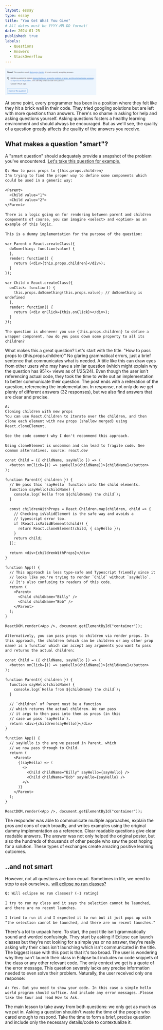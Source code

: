 ```yaml
---
layout: essay
type: essay
title: "You Get What You Give"
# All dates must be YYYY-MM-DD format!
date: 2024-01-25
published: true
labels:
  - Questions
  - Answers
  - StackOverflow
---
```


<img width="300px" class="rounded float-start pe-4" src="../img/notsmart.png">


At some point, every programmer has been in a position where they felt like they hit a brick wall in their code. They tried googling solutions but are left with more questions than answers. There's no shame in asking for help and asking questions yourself. Asking questions fosters a healthy learning environment and should always be encouraged. But as we'll see, the quality of a question greatly affects the quality of the answers you receive.   

## What makes a question "smart"?

A "smart question" should adequately provide a snapshot of the problem you've encountered. [Let's take this question for example.](https://stackoverflow.com/questions/32370994/how-to-pass-props-to-this-props-children)

```
Q: How to pass props to {this.props.children} 
I'm trying to find the proper way to define some components which could be used in a generic way:

<Parent>
  <Child value="1">
  <Child value="2">
</Parent>

There is a logic going on for rendering between parent and children components of course, you can imagine <select> and <option> as an example of this logic.

This is a dummy implementation for the purpose of the question:

var Parent = React.createClass({
  doSomething: function(value) {
  },
  render: function() {
    return (<div>{this.props.children}</div>);
  }
});

var Child = React.createClass({
  onClick: function() {
    this.props.doSomething(this.props.value); // doSomething is undefined
  },
  render: function() {
    return (<div onClick={this.onClick}></div>);
  }
});

The question is whenever you use {this.props.children} to define a wrapper component, how do you pass down some property to all its children?

```

What makes this a great question? Let's start with the title. "How to pass props to {this.props.children}" No glaring grammatical errors, just a brief sentence that communicates what is needed. A title like this can draw eyes from other users who may have a similar question (which might explain why the question has 951k+ views as of 1/25/24). Even though the user isn't referencing actual code, they took the time to write out an implementation to better communicate their question. The post ends with a reiteration of the question, referencing the implementation. In response, not only do we get plenty of different answers (32 responses), but we also find answers that are clear and precise. 

```
A: 
Cloning children with new props
You can use React.Children to iterate over the children, and then clone each element with new props (shallow merged) using React.cloneElement.

See the code comment why I don't recommend this approach.

Using cloneElement is uncommon and can lead to fragile code. See common alternatives. source: react.dev

const Child = ({ childName, sayHello }) => (
  <button onClick={() => sayHello(childName)}>{childName}</button>
);

function Parent({ children }) {
  // We pass this `sayHello` function into the child elements.
  function sayHello(childName) {
    console.log(`Hello from ${childName} the child`);
  }

  const childrenWithProps = React.Children.map(children, child => {
    // Checking isValidElement is the safe way and avoids a
    // typescript error too.
    if (React.isValidElement(child)) {
      return React.cloneElement(child, { sayHello });
    }
    return child;
  });

  return <div>{childrenWithProps}</div>
}

function App() {
  // This approach is less type-safe and Typescript friendly since it
  // looks like you're trying to render `Child` without `sayHello`.
  // It's also confusing to readers of this code.
  return (
    <Parent>
      <Child childName="Billy" />
      <Child childName="Bob" />
    </Parent>
  );
}

ReactDOM.render(<App />, document.getElementById("container"));

Alternatively, you can pass props to children via render props. In this approach, the children (which can be children or any other prop name) is a function which can accept any arguments you want to pass and returns the actual children:

const Child = ({ childName, sayHello }) => (
  <button onClick={() => sayHello(childName)}>{childName}</button>
);

function Parent({ children }) {
  function sayHello(childName) {
    console.log(`Hello from ${childName} the child`);
  }

  // `children` of Parent must be a function
  // which returns the actual children. We can pass
  // it args to then pass into them as props (in this
  // case we pass `sayHello`).
  return <div>{children(sayHello)}</div>
}

function App() {
  // sayHello is the arg we passed in Parent, which
  // we now pass through to Child.
  return (
    <Parent>
      {(sayHello) => (
        <>
          <Child childName="Billy" sayHello={sayHello} />
          <Child childName="Bob" sayHello={sayHello} />
        </>
      )}
    </Parent>
  );
}

ReactDOM.render(<App />, document.getElementById("container"));

``` 
The responder was able to communicate multiple approaches, explain the pros and cons of each broadly, and writes examples using the original dummy implementation as a reference. Clear readable questions give clear readable answers. The answer was not only helped the original poster, but also the hundreds of thousands of other people who saw the post hoping for a solution. These types of exchanges create amazing positive learning outcomes. 

## ..and not smart
However, not all questions are born equal.
Sometimes in life, we need to stop to ask ourselves.. [will eclipse no run classes?](https://stackoverflow.com/questions/77883350/will-eclipse-no-run-classes)

```
Q: Will eclipse no run classes? (-1 rating) 

I try to run my class and it says the selection cannot be launched, and there are no recent launches.

I tried to run it and I expected it to run but it just pops up with "the selection cannot be launched, and there are no recent launches."
```

There's a lot to unpack here. To start, the post title isn't grammatically sound and worded confusingly. They start by asking if Eclipse can launch classes but they're not looking for a simple yes or no answer, they're really asking why their class isn't launching which isn't communicated in the title. The biggest issue with this post is that it's too broad. The user is wondering why they can't launch their class in Eclipse but includes no code snippets of the class or any other relevant code. The only context we get is a quote of the error message. This question severely lacks any precise information needed to even solve their problem. 
Naturally, the user received only one response:

```
A: Yes. But you need to show your code. In this case a simple hello world program should suffice. And include any error messages..Please take the tour and read How to Ask. 
```
The main lesson to take away from both questions: we only get as much as we put in. Asking a question shouldn't waste the time of the people who cared enough to respond. Take the time to form a brief, precise question and include only the necessary details/code to contextualize it.  
